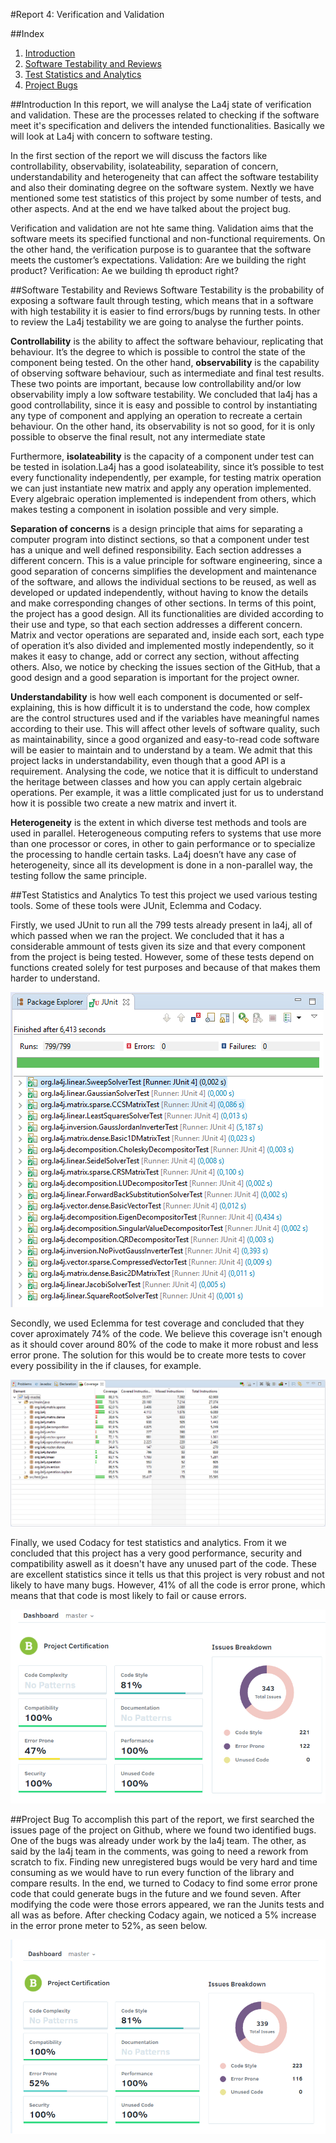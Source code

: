 #Report 4: Verification and Validation

##Index
1. [Introduction](#Intro)
2. [Software Testability and Reviews](#Test)
3. [Test Statistics and Analytics](#Stats)
4. [Project Bugs](#Bug)

##Introduction <a name="Intro"></a>
In this report, we will analyse the La4j state of verification and validation. These are the processes related to checking if the software meet it's specification and delivers the intended functionalities. Basically we will look at La4j with concern to software testing.

In the first section of the report we will discuss the  factors like controllability, observability, isolateability, separation of concern, understandability and heterogeneity that can affect the software testability and also their dominating degree on the software system. Nextly we have mentioned some test statistics of this project by some number of tests, and other aspects. And at the end we have talked about the project bug.

Verification and validation are not hte same thing. Validation aims that the software meets its specified functional and non-functional requirements. On the other hand, the verification purpose is to guarantee that the software meets the customer’s expectations. 
Validation: Are we building the right product?
Verification: Ae we building th eproduct right?


##Software Testability and Reviews <a name="Test"></a>
Software Testability is the probability of exposing a software fault through testing, which means that in a software with high testability it is easier to find errors/bugs by running tests. In other to review the La4j testability we are going to analyse the further points.

**Controllability** is the ability to affect the software behaviour, replicating that behaviour. It’s the degree to which is possible to control the state of the component being tested. On the other hand, **observability** is the capability of observing software behaviour, such as intermediate and final test results. These two points are important, because low controllability and/or low observability imply a low software testability. 
We concluded that la4j has a good controllability, since it is easy and possible to control by instantiating any type of component and applying an operation to recreate a certain behaviour. On the other hand, its observability is not so good, for it is only possible to observe the final result, not any intermediate state

Furthermore, **isolateability** is the capacity of a component under test can be tested in isolation.La4j has a good isolateability, since it’s possible to test every functionality independently, per example, for testing matrix operation we can just instantiate new matrix and apply any operation implemented. Every algebraic operation implemented is independent from others, which makes testing a component in isolation possible and very simple. 

**Separation of concerns** is a design principle that aims for separating a computer program into distinct sections, so that a component under test has a unique and well defined responsibility. Each section addresses a different concern. This is a value principle for software engineering, since a good separation of concerns simplifies the development and maintenance of the software, and allows the individual sections to be reused, as well as developed or updated independently, without having to know the details and make corresponding changes of other sections. In terms of this point, the project has a good design. All its functionalities are divided according to their use and type, so that each section addresses a different concern. Matrix and vector operations are separated and, inside each sort, each type of operation it’s also divided and implemented mostly independently, so it makes it easy to change, add or correct any section, without affecting others. Also, we notice by checking the issues section of the GitHub, that a good design and a good separation is important for the project owner. 

**Understandability** is how well each component is documented or self-explaining, this is how difficult it is to understand the code, how complex are the control structures used and if the variables have meaningful names according to their use. This will affect other levels of software quality, such as maintainability, since a good organized and easy-to-read code software will be easier to maintain and to understand by a team. 
We admit that this project lacks in understandability, even though that a good API is a requirement. Analysing the code, we notice that it is difficult to understand the heritage between classes and how you can apply certain algebraic operations. Per example, it was a little complicated just for us to understand how it is possible two create a new matrix and invert it. 

**Heterogeneity** is the extent in which diverse test methods and tools are used in parallel. Heterogeneous computing refers to systems that use more than one processor or cores, in other to gain performance or to specialize the processing to handle certain tasks. La4j doesn’t have any case of heterogeneity, since all its development is done in a non-parallel way, the testing follow the same principle.


##Test Statistics and Analytics <a name="Stats"></a>
To test this project we used various testing tools. Some of these tools were JUnit, Eclemma and Codacy.

Firstly, we used JUnit to run all the 799 tests already present in la4j, all of which passed when we ran the project. We concluded that it has a considerable ammount of tests given its size and that every component from the project is being tested. However, some of these tests depend on functions created solely for test purposes and because of that makes them harder to understand.

![alt](https://github.com/nunomiguel1995/ESOF-la4j/blob/master/ESOF-docs/res/test_junit.PNG)

Secondly, we used Eclemma for test coverage and concluded that they cover aproximately 74% of the code. We believe this coverage isn't enough as it should cover around 80% of the code to make it more robust and less error prone. The solution for this would be to create more tests to cover every possibility in the if clauses, for example.

![alt](https://github.com/nunomiguel1995/ESOF-la4j/blob/master/ESOF-docs/res/test_eclemma.PNG)

Finally, we used Codacy for test statistics and analytics. From it we concluded that this project has a very good performance, security and compatibility aswell as it doesn't have any unused part of the code. These are excellent statistics since it tells us that this project is very robust and not likely to have many bugs. However, 41% of all the code is error prone, which means that that code is most likely to fail or cause errors.

![alt](https://github.com/nunomiguel1995/ESOF-la4j/blob/master/ESOF-docs/res/test_codacy.PNG)

##Project Bug <a name="Bug"></a>
To accomplish this part of the report, we first searched the issues page of the project on Github, where we found two identified bugs. One of the bugs was already under work by the la4j team. The other, as said by the la4j team in the comments, was going to need a rework from scratch to fix. Finding new unregistered bugs would be very hard and time consuming as we would have to run every function of the library and compare results. In the end, we turned to Codacy to find some error prone code that could generate bugs in the future and we found seven. After modifying the code were those errors appeared, we ran the Junits tests and all was as before. After checking Codacy again, we noticed a 5% increase in the error prone meter to 52%, as seen below.

![alt](https://github.com/nunomiguel1995/ESOF-la4j/blob/master/ESOF-docs/res/afterfix_codacy_new.PNG)
